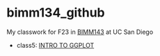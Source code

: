 # bimm134_github
My classwork for F23 in [BIMM143](https://bioboot.github.io/bimm143_F23/) at UC San Diego

- class5: [INTRO TO GGPLOT](https://github.com/y6zhong/bimm134_github/blob/main/class05/class05.qmd)
